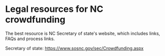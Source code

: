 # Legal resources for NC crowdfunding

The best resource is NC Secretary of state's website, which includes links, FAQs and process links.

Secretary of state: https://www.sosnc.gov/sec/Crowdfunding.aspx 

